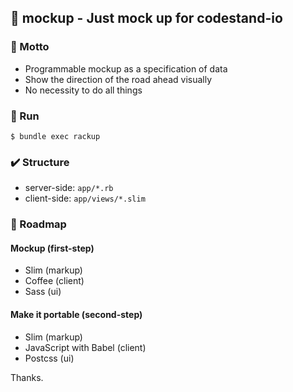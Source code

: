 ## :hammer: mockup - Just mock up for codestand-io

### :hankey: Motto

* Programmable mockup as a specification of data
* Show the direction of the road ahead visually
* No necessity to do all things

### :runner: Run

    $ bundle exec rackup

### :heavy_check_mark: Structure

* server-side: `app/*.rb`
* client-side: `app/views/*.slim`

### :checkered_flag: Roadmap

#### Mockup (first-step)

* Slim (markup)
* Coffee (client)
* Sass (ui)

#### Make it portable (second-step)

* Slim (markup)
* JavaScript with Babel (client)
* Postcss (ui)

Thanks.
